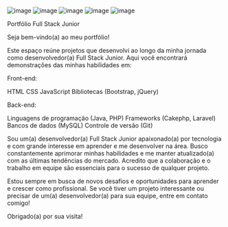 ![image](https://github.com/GabrielBoscaratto/developer-portfolio/assets/104937145/2b0c77e7-3a0c-4cea-a1e0-4094c81ff3c7)
![image](https://github.com/GabrielBoscaratto/developer-portfolio/assets/104937145/b08ad01e-8672-4df6-a7cb-f6a7a865d6c2)
![image](https://github.com/GabrielBoscaratto/developer-portfolio/assets/104937145/6e7e8801-ad00-42d2-a2cd-4d174bb377aa)
![image](https://github.com/GabrielBoscaratto/developer-portfolio/assets/104937145/418dfd81-6426-484d-9868-274b67c2af4a)
![image](https://github.com/GabrielBoscaratto/developer-portfolio/assets/104937145/c55d0abe-3e53-453f-ac01-933c77e84a84)





Portfólio Full Stack Junior

Seja bem-vindo(a) ao meu portfólio!

Este espaço reúne projetos que desenvolvi ao longo da minha jornada como desenvolvedor(a) Full Stack Junior. Aqui você encontrará demonstrações das minhas habilidades em:

Front-end:

HTML
CSS
JavaScript
Bibliotecas (Bootstrap, jQuery)

Back-end:

Linguagens de programação (Java, PHP)
Frameworks (Cakephp, Laravel)
Bancos de dados (MySQL)
Controle de versão (Git)


Sou um(a) desenvolvedor(a) Full Stack Junior apaixonado(a) por tecnologia e com grande interesse em aprender e me desenvolver na área. Busco constantemente aprimorar minhas habilidades e me manter atualizado(a) com as últimas tendências do mercado. Acredito que a colaboração e o trabalho em equipe são essenciais para o sucesso de qualquer projeto.

Estou sempre em busca de novos desafios e oportunidades para aprender e crescer como profissional. Se você tiver um projeto interessante ou precisar de um(a) desenvolvedor(a) para sua equipe, entre em contato comigo!

Obrigado(a) por sua visita!
